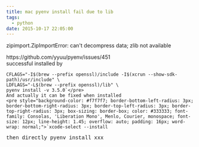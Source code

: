 ```yaml
---
title: mac pyenv install fail due to lib
tags:
  - python
date: 2015-10-17 22:05:00
---
```


zipimport.ZipImportError: can't decompress data; zlib not available
<div>
</div><div>https://github.com/yyuu/pyenv/issues/451</div><div>
</div><div>successful installed by</div><div>

    CFLAGS="-I$(brew --prefix openssl)/include -I$(xcrun --show-sdk-path)/usr/include" \
    LDFLAGS="-L$(brew --prefix openssl)/lib" \
    pyenv install -v 3.5.0`</pre>
    And actually it can be fixed when installed
    <pre style="background-color: #f7f7f7; border-bottom-left-radius: 3px; border-bottom-right-radius: 3px; border-top-left-radius: 3px; border-top-right-radius: 3px; box-sizing: border-box; color: #333333; font-family: Consolas, 'Liberation Mono', Menlo, Courier, monospace; font-size: 12px; line-height: 1.45; overflow: auto; padding: 16px; word-wrap: normal;">`xcode-select --install

</div><span style="font-family: Consolas, Liberation Mono, Menlo, Courier, monospace;">then directly&nbsp;pyenv install xxx</span>